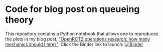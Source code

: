 # Code for blog post on queueing theory
This repository contains a Python notebook that allows one to reproduces the plots in my blog post, ["OpenRCT2 operations research: how many mechanics should I hire?"]().
Click the Binder link to launch: 
[![Binder](https://mybinder.org/badge_logo.svg)](https://mybinder.org/v2/gh/cfe316/Queueing-Blog-Post-1/master)
